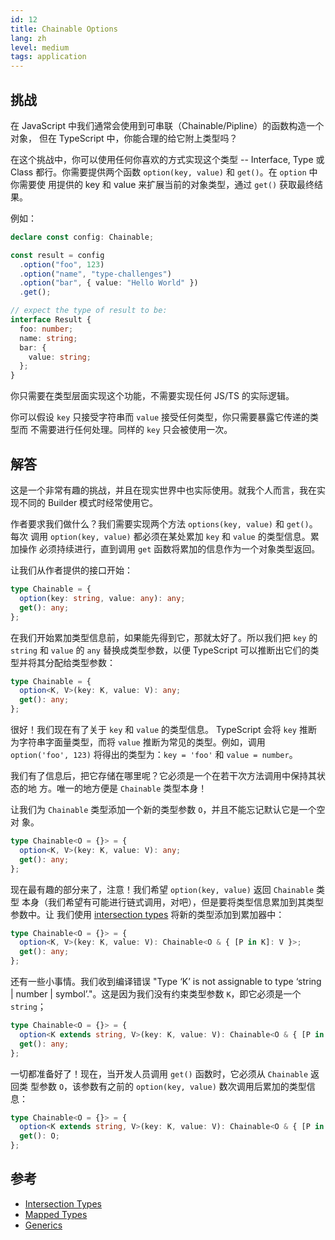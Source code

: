 ```yaml
---
id: 12
title: Chainable Options
lang: zh
level: medium
tags: application
---
```


## 挑战

在 JavaScript 中我们通常会使用到可串联（Chainable/Pipline）的函数构造一个对象，
但在 TypeScript 中，你能合理的给它附上类型吗？

在这个挑战中，你可以使用任何你喜欢的方式实现这个类型 -- Interface, Type 或 Class
都行。你需要提供两个函数 `option(key, value)` 和 `get()`。在 `option` 中你需要使
用提供的 key 和 value 来扩展当前的对象类型，通过 `get()` 获取最终结果。

例如：

```ts
declare const config: Chainable;

const result = config
  .option("foo", 123)
  .option("name", "type-challenges")
  .option("bar", { value: "Hello World" })
  .get();

// expect the type of result to be:
interface Result {
  foo: number;
  name: string;
  bar: {
    value: string;
  };
}
```

你只需要在类型层面实现这个功能，不需要实现任何 JS/TS 的实际逻辑。

你可以假设 `key` 只接受字符串而 `value` 接受任何类型，你只需要暴露它传递的类型而
不需要进行任何处理。同样的 `key` 只会被使用一次。

## 解答

这是一个非常有趣的挑战，并且在现实世界中也实际使用。就我个人而言，我在实现不同的
Builder 模式时经常使用它。

作者要求我们做什么？我们需要实现两个方法 `options(key, value)` 和 `get()`。每次
调用 `option(key, value)` 都必须在某处累加 `key` 和 `value` 的类型信息。累加操作
必须持续进行，直到调用 `get` 函数将累加的信息作为一个对象类型返回。

让我们从作者提供的接口开始：

```ts
type Chainable = {
  option(key: string, value: any): any;
  get(): any;
};
```

在我们开始累加类型信息前，如果能先得到它，那就太好了。所以我们把 `key` 的
`string` 和 `value` 的 `any` 替换成类型参数，以便 TypeScript 可以推断出它们的类
型并将其分配给类型参数：

```ts
type Chainable = {
  option<K, V>(key: K, value: V): any;
  get(): any;
};
```

很好！我们现在有了关于 `key` 和 `value` 的类型信息。 TypeScript 会将 `key` 推断
为字符串字面量类型，而将 `value` 推断为常见的类型。例如，调用
`option('foo', 123)` 将得出的类型为：`key = 'foo'` 和 `value = number`。

我们有了信息后，把它存储在哪里呢？它必须是一个在若干次方法调用中保持其状态的地
方。唯一的地方便是 `Chainable` 类型本身！

让我们为 `Chainable` 类型添加一个新的类型参数 `O`，并且不能忘记默认它是一个空对
象。

```ts
type Chainable<O = {}> = {
  option<K, V>(key: K, value: V): any;
  get(): any;
};
```

现在最有趣的部分来了，注意！我们希望 `option(key, value)` 返回 `Chainable` 类型
本身（我们希望有可能进行链式调用，对吧），但是要将类型信息累加到其类型参数中。让
我们使用
[intersection types](https://www.typescriptlang.org/docs/handbook/2/objects.html#intersection-types)
将新的类型添加到累加器中：

```ts
type Chainable<O = {}> = {
  option<K, V>(key: K, value: V): Chainable<O & { [P in K]: V }>;
  get(): any;
};
```

还有一些小事情。我们收到编译错误 "Type ‘K’ is not assignable to type ‘string |
number | symbol’."。这是因为我们没有约束类型参数 `K`，即它必须是一个 `string`；

```ts
type Chainable<O = {}> = {
  option<K extends string, V>(key: K, value: V): Chainable<O & { [P in K]: V }>;
  get(): any;
};
```

一切都准备好了！现在，当开发人员调用 `get()` 函数时，它必须从 `Chainable` 返回类
型参数 `O`，该参数有之前的 `option(key, value)` 数次调用后累加的类型信息：

```ts
type Chainable<O = {}> = {
  option<K extends string, V>(key: K, value: V): Chainable<O & { [P in K]: V }>;
  get(): O;
};
```

## 参考

- [Intersection Types](https://www.typescriptlang.org/docs/handbook/2/objects.html#intersection-types)
- [Mapped Types](https://www.typescriptlang.org/docs/handbook/2/mapped-types.html)
- [Generics](https://www.typescriptlang.org/docs/handbook/2/generics.html)
